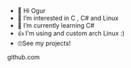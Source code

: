 - 👋 Hi Ogur
- 👀 I’m interested in C , C# and Linux
- 🌱 I’m currently learning C#
- 👍 I'm using and custom arch  Linux :)
- 🙄See my projects! 

github.com


   

<!---
AdvanceStudios/AdvanceStudios is a ✨ special ✨ repository because its `README.md` (this file) appears on your GitHub profile.
You can click the Preview link to take a look at your changes.
--->
